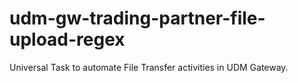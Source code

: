 # udm-gw-trading-partner-file-upload-regex
Universal Task to automate File Transfer activities in UDM Gateway.
